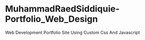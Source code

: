 # MuhammadRaedSiddiquie-Portfolio_Web_Design
Web Development Portfolio Site Using Custom Css And Javascript
